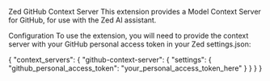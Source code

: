 Zed GitHub Context Server
This extension provides a Model Context Server for GitHub, for use with the Zed AI assistant.

Configuration
To use the extension, you will need to provide the context server with your GitHub personal access token in your Zed settings.json:

{
  "context_servers": {
    "github-context-server": {
      "settings": {
        "github_personal_access_token": "your_personal_access_token_here"
      }
    }
  }
}
